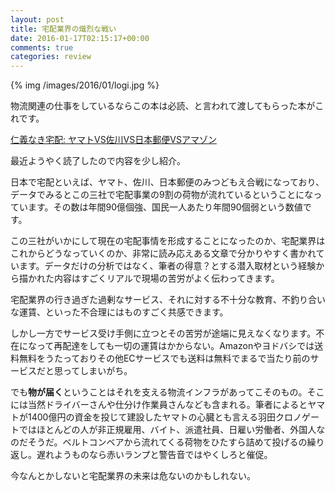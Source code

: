 ```yaml
---
layout: post
title: 宅配業界の熾烈な戦い
date: 2016-01-17T02:15:17+00:00
comments: true
categories: review
---
```


{% img /images/2016/01/logi.jpg %}

物流関連の仕事をしているならこの本は必読、と言われて渡してもらった本がこれです。

[仁義なき宅配: ヤマトVS佐川VS日本郵便VSアマゾン](http://www.amazon.co.jp/%E4%BB%81%E7%BE%A9%E3%81%AA%E3%81%8D%E5%AE%85%E9%85%8D-%E3%83%A4%E3%83%9E%E3%83%88VS%E4%BD%90%E5%B7%9DVS%E6%97%A5%E6%9C%AC%E9%83%B5%E4%BE%BFVS%E3%82%A2%E3%83%9E%E3%82%BE%E3%83%B3-%E6%A8%AA%E7%94%B0-%E5%A2%97%E7%94%9F/dp/4093798745)

最近ようやく読了したので内容を少し紹介。

日本で宅配といえば、ヤマト、佐川、日本郵便のみつどもえ合戦になっており、データでみるとこの三社で宅配事業の9割の荷物が流れているということになっています。その数は年間90億個強、国民一人あたり年間90個弱という数値です。

この三社がいかにして現在の宅配事情を形成することになったのか、宅配業界はこれからどうなっていくのか、非常に読み応えある文章で分かりやすく書かれています。データだけの分析ではなく、筆者の得意？とする潜入取材という経験から描かれた内容はすごくリアルで現場の苦労がよく伝わってきます。

宅配業界の行き過ぎた過剰なサービス、それに対する不十分な教育、不釣り合いな運賃、といった不合理にはものすごく共感できます。

しかし一方でサービス受け手側に立つとその苦労が途端に見えなくなります。不在になって再配達をしても一切の運賃はかからない。Amazonやヨドバシでは送料無料をうたっておりその他ECサービスでも送料は無料でまるで当たり前のサービスだと思ってしまいがち。

でも**物が届く**ということはそれを支える物流インフラがあってこそのもの。そこには当然ドライバーさんや仕分け作業員さんなども含まれる。筆者によるとヤマトが1400億円の資金を投じて建設したヤマトの心臓とも言える羽田クロノゲートではほとんどの人が非正規雇用、バイト、派遣社員、日雇い労働者、外国人なのだそうだ。ベルトコンベアから流れてくる荷物をひたすら詰めて投げるの繰り返し。遅れようものなら赤いランプと警告音ではやくしろと催促。

今なんとかしないと宅配業界の未来は危ないのかもしれない。
